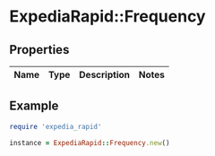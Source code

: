 # ExpediaRapid::Frequency

## Properties

| Name | Type | Description | Notes |
| ---- | ---- | ----------- | ----- |

## Example

```ruby
require 'expedia_rapid'

instance = ExpediaRapid::Frequency.new()
```

